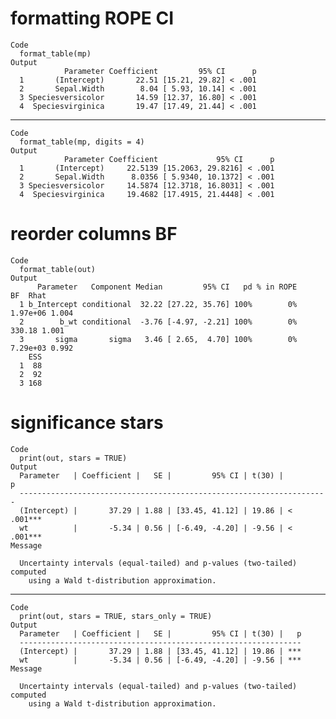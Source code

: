 # formatting ROPE CI

    Code
      format_table(mp)
    Output
                Parameter Coefficient         95% CI      p
      1       (Intercept)       22.51 [15.21, 29.82] < .001
      2       Sepal.Width        8.04 [ 5.93, 10.14] < .001
      3 Speciesversicolor       14.59 [12.37, 16.80] < .001
      4  Speciesvirginica       19.47 [17.49, 21.44] < .001

---

    Code
      format_table(mp, digits = 4)
    Output
                Parameter Coefficient             95% CI      p
      1       (Intercept)     22.5139 [15.2063, 29.8216] < .001
      2       Sepal.Width      8.0356 [ 5.9340, 10.1372] < .001
      3 Speciesversicolor     14.5874 [12.3718, 16.8031] < .001
      4  Speciesvirginica     19.4682 [17.4915, 21.4448] < .001

# reorder columns BF

    Code
      format_table(out)
    Output
          Parameter   Component Median         95% CI   pd % in ROPE       BF  Rhat
      1 b_Intercept conditional  32.22 [27.22, 35.76] 100%        0% 1.97e+06 1.004
      2        b_wt conditional  -3.76 [-4.97, -2.21] 100%        0%   330.18 1.001
      3       sigma       sigma   3.46 [ 2.65,  4.70] 100%        0% 7.29e+03 0.992
        ESS
      1  88
      2  92
      3 168

# significance stars

    Code
      print(out, stars = TRUE)
    Output
      Parameter   | Coefficient |   SE |         95% CI | t(30) |         p
      ---------------------------------------------------------------------
      (Intercept) |       37.29 | 1.88 | [33.45, 41.12] | 19.86 | < .001***
      wt          |       -5.34 | 0.56 | [-6.49, -4.20] | -9.56 | < .001***
    Message
      
      Uncertainty intervals (equal-tailed) and p-values (two-tailed) computed
        using a Wald t-distribution approximation.

---

    Code
      print(out, stars = TRUE, stars_only = TRUE)
    Output
      Parameter   | Coefficient |   SE |         95% CI | t(30) |   p
      ---------------------------------------------------------------
      (Intercept) |       37.29 | 1.88 | [33.45, 41.12] | 19.86 | ***
      wt          |       -5.34 | 0.56 | [-6.49, -4.20] | -9.56 | ***
    Message
      
      Uncertainty intervals (equal-tailed) and p-values (two-tailed) computed
        using a Wald t-distribution approximation.

